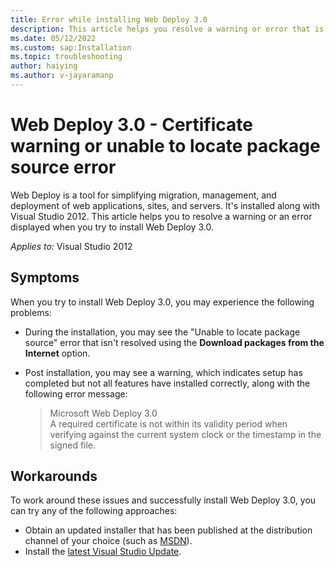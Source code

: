 ```yaml
---
title: Error while installing Web Deploy 3.0
description: This article helps you resolve a warning or error that is shown while installing Web Deploy 3.0.
ms.date: 05/12/2022
ms.custom: sap:Installation
ms.topic: troubleshooting
author: haiying
ms.author: v-jayaramanp
---
```


# Web Deploy 3.0 - Certificate warning or unable to locate package source error

Web Deploy is a tool for simplifying migration, management, and deployment of web applications, sites, and servers. It's installed along with Visual Studio 2012. This article helps you to resolve a warning or an error displayed when you try to install Web Deploy 3.0.

_Applies to:_&nbsp;Visual Studio 2012

## Symptoms

When you try to install Web Deploy 3.0, you may experience the following problems:

- During the installation, you may see the "Unable to locate package source" error that isn't resolved using the **Download packages from the Internet** option.
- Post installation, you may see a warning, which indicates setup has completed but not all features have installed correctly, along with the following error message:

  > Microsoft Web Deploy 3.0  
  > A required certificate is not within its validity period when verifying against the current system clock or the timestamp in the signed file.

## Workarounds

To work around these issues and successfully install Web Deploy 3.0, you can try any of the following approaches:

- Obtain an updated installer that has been published at the distribution channel of your choice (such as [MSDN](https://msdn.microsoft.com/subscriptions/securedownloads)).
- Install the [latest Visual Studio Update](https://visualstudio.microsoft.com/).
